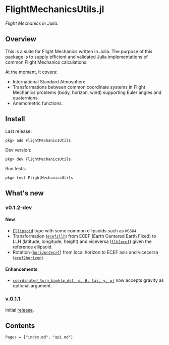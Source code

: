 # FlightMechanicsUtils.jl

*Flight Mechanics in Julia.*

## Overview

This is a suite for Flight Mechanics written in Julia. The purpose of this package is to supply efficient and validated Julia implementations of common Flight Mechanics calculations.

At the moment, it covers:

- International Standard Atmosphere.
- Transformations between common coordinate systems in Flight Mechanics problems (body, horizon, wind) supporting Euler angles and quaternions.
- Anemometric functions.

## Install

Last release:

`pkg> add FlightMechanicsUtils`

Dev version:

`pkg> dev FlightMechanicsUtils`

Run tests:

`pkg> test FlightMechanicsUtils`

## What's new

### v0.1.2-dev

#### New

- [`Ellipsoid`](@ref) type with some common ellipsoids such as `WGS84`.
- Transformation ([`ecef2llh`](@ref)) from ECEF (Earth Centered Earth Fixed) to LLH (latitude, longitude, height) and viceversa ([`llh2ecef`](@ref)) given the reference ellipsoid.
- Rotation ([`horizon2ecef`](@ref)) from local horizon to ECEF axis and vicecersa ([`ecef2horizon`](@ref)).


#### Enhancements

- [`coordinated_turn_bank(ψ_dot, α, β, tas, γ, g)`](@ref) now accepts gravity as optional argument.

### v.0.1.1

Initial [release](https://github.com/AlexS12/FlightMechanicsUtils.jl/releases/tag/v0.1.1).

## Contents

```@contents
Pages = ["index.md", "api.md"]
```
